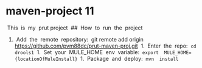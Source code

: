 # maven-project 11 
 This  is  my  prut project 
 ##  How  to  run  the  project 
1.  Add  the  remote  repository:  git remote add origin https://github.com/pvm88dc/prut-maven-proj.git
 1.  Enter  the  repo:  `cd drools1` 
 1.  Set  your  MULE_HOME  env  variable:  `export  MULE_HOME={locationOfMuleInstall}` 
 1.  Package  and  deploy:  `mvn  install` 
